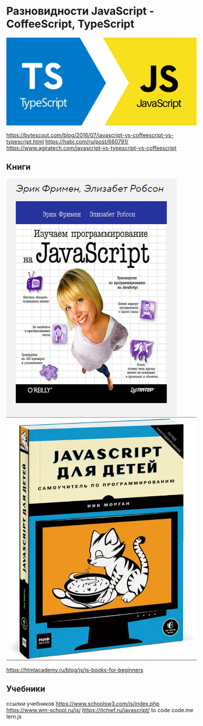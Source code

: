 # Разновидности JavaScript - CoffeeScript, TypeScript

![Alt for Imsage](../js/images/ts.png)

https://bytescout.com/blog/2016/07/javascript-vs-coffeescript-vs-typescript.html
https://habr.com/ru/post/660791/
https://www.agiratech.com/javascript-vs-typescript-vs-coffeescript

## Книги

![Alt for Imsage](../js/images/book.png)
![Alt for Imsage](../js/images/book2.png)

https://htmlacademy.ru/blog/js/js-books-for-beginners

## Учебники

ссылки учебников https://www.schoolsw3.com/js/index.php
https://www.wm-school.ru/js/
https://itchief.ru/javascript/
to code
code.me
lern.js